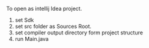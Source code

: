 To open as intellij Idea project. 
1. set Sdk 
2. set src folder as Sources Root.
3. set compiler output directory form project structure 
4. run Main.java
